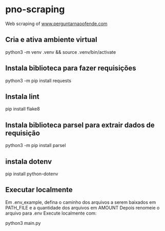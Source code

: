 # pno-scraping
Web scraping of www.perguntarnaoofende.com

## Cria e ativa ambiente virtual
python3 -m venv .venv && source .venv/bin/activate

## Instala biblioteca para fazer requisições
python3 -m pip install requests

## Instala lint
pip install flake8

## Instala biblioteca parsel para extrair dados de requisição
python3 -m pip install parsel

## instala dotenv
pip install python-dotenv

## Executar localmente
Em .env_example, defina o caminho dos arquivos a serem baixados em PATH_FILE e a quantidade dos arquivos em AMOUNT
Depois renomeie o arquivo para .env
Execute localmente com:

python3 main.py